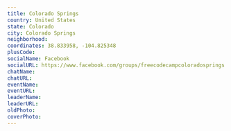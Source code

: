 ```yaml
---
title: Colorado Springs
country: United States
state: Colorado
city: Colorado Springs
neighborhood: 
coordinates: 38.833958, -104.825348
plusCode:
socialName: Facebook
socialURL: https://www.facebook.com/groups/freecodecampcoloradosprings
chatName:
chatURL:
eventName:
eventURL:
leaderName:
leaderURL:
oldPhoto: 
coverPhoto:
---
```

